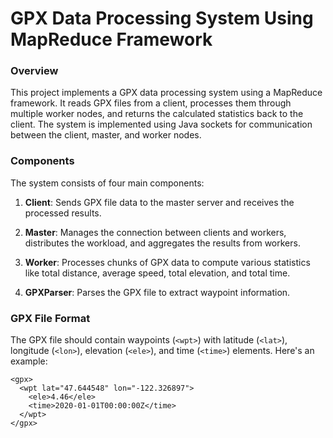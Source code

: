 # GPX Data Processing System Using MapReduce Framework
### Overview
This project implements a GPX data processing system using a MapReduce framework. It reads GPX files from a client, processes them through multiple worker nodes, and returns the calculated statistics back to the client. The system is implemented using Java sockets for communication between the client, master, and worker nodes.

### Components
The system consists of four main components:

1. **Client**: Sends GPX file data to the master server and receives the processed results.

2. **Master**: Manages the connection between clients and workers, distributes the workload, and aggregates the results from workers.

3. **Worker**: Processes chunks of GPX data to compute various statistics like total distance, average speed, total elevation, and total time.

4. **GPXParser**: Parses the GPX file to extract waypoint information.

### GPX File Format
The GPX file should contain waypoints (`<wpt>`) with latitude (`<lat>`), longitude (`<lon>`), elevation (`<ele>`), and time (`<time>`) elements. Here's an example:
```
<gpx>
  <wpt lat="47.644548" lon="-122.326897">
    <ele>4.46</ele>
    <time>2020-01-01T00:00:00Z</time>
  </wpt>
</gpx>
```
